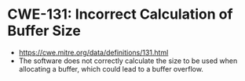 # CWE-131: Incorrect Calculation of Buffer Size
* https://cwe.mitre.org/data/definitions/131.html
* The software does not correctly calculate the size to be used when allocating a buffer, which could lead to a buffer overflow.
